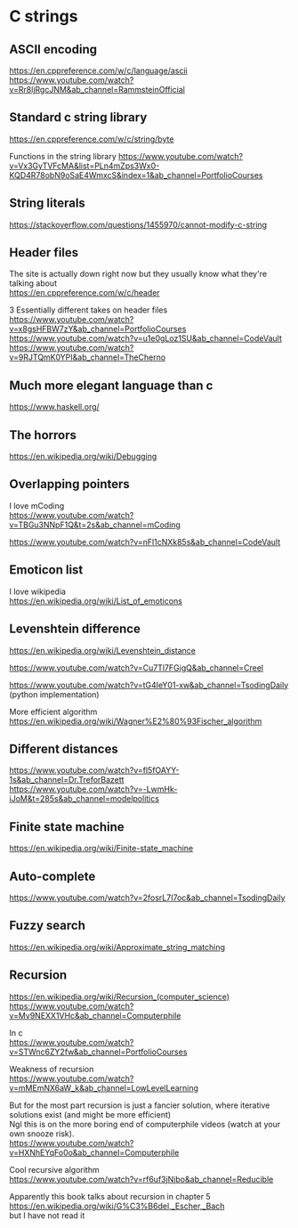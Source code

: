 # C strings

## ASCII encoding
https://en.cppreference.com/w/c/language/ascii
https://www.youtube.com/watch?v=Rr8ljRgcJNM&ab_channel=RammsteinOfficial

## Standard c string library
https://en.cppreference.com/w/c/string/byte

Functions in the string library
https://www.youtube.com/watch?v=Vx3GyTVFcMA&list=PLn4mZps3Wx0-KQD4R78obN9oSaE4WmxcS&index=1&ab_channel=PortfolioCourses

## String literals
https://stackoverflow.com/questions/1455970/cannot-modify-c-string


## Header files
The site is actually down right now but they usually know what they're talking about
<br>https://en.cppreference.com/w/c/header

3 Essentially different takes on header files
<br>https://www.youtube.com/watch?v=x8gsHFBW7zY&ab_channel=PortfolioCourses
<br>https://www.youtube.com/watch?v=u1e0gLoz1SU&ab_channel=CodeVault
<br>https://www.youtube.com/watch?v=9RJTQmK0YPI&ab_channel=TheCherno

## Much more elegant language than c
https://www.haskell.org/

## The horrors
https://en.wikipedia.org/wiki/Debugging

## Overlapping pointers
I love mCoding
<br>https://www.youtube.com/watch?v=TBGu3NNpF1Q&t=2s&ab_channel=mCoding

https://www.youtube.com/watch?v=nFl1cNXk85s&ab_channel=CodeVault

## Emoticon list
I love wikipedia
<br>https://en.wikipedia.org/wiki/List_of_emoticons

## Levenshtein difference
https://en.wikipedia.org/wiki/Levenshtein_distance

https://www.youtube.com/watch?v=Cu7Tl7FGigQ&ab_channel=Creel

https://www.youtube.com/watch?v=tG4IeY01-xw&ab_channel=TsodingDaily (python implementation)

More efficient algorithm
<br>https://en.wikipedia.org/wiki/Wagner%E2%80%93Fischer_algorithm 

## Different distances
https://www.youtube.com/watch?v=fl5fOAYY-1s&ab_channel=Dr.TreforBazett
<br>https://www.youtube.com/watch?v=-LwmHk-iJoM&t=285s&ab_channel=modelpolitics

## Finite state machine
https://en.wikipedia.org/wiki/Finite-state_machine

## Auto-complete
https://www.youtube.com/watch?v=2fosrL7I7oc&ab_channel=TsodingDaily

## Fuzzy search
https://en.wikipedia.org/wiki/Approximate_string_matching

## Recursion
https://en.wikipedia.org/wiki/Recursion_(computer_science)
<br>https://www.youtube.com/watch?v=Mv9NEXX1VHc&ab_channel=Computerphile

In c
<br>https://www.youtube.com/watch?v=STWnc6ZY2fw&ab_channel=PortfolioCourses

Weakness of recursion
<br>https://www.youtube.com/watch?v=mMEmNX6aW_k&ab_channel=LowLevelLearning

But for the most part recursion is just a fancier solution, where iterative solutions exist (and might be more efficient)
<br>Ngl this is on the more boring end of computerphile videos (watch at your own snooze risk).
<br>https://www.youtube.com/watch?v=HXNhEYqFo0o&ab_channel=Computerphile

Cool recursive algorithm
<br>https://www.youtube.com/watch?v=rf6uf3jNjbo&ab_channel=Reducible

Apparently this book talks about recursion in chapter 5
<br>https://en.wikipedia.org/wiki/G%C3%B6del,_Escher,_Bach
<br>but I have not read it